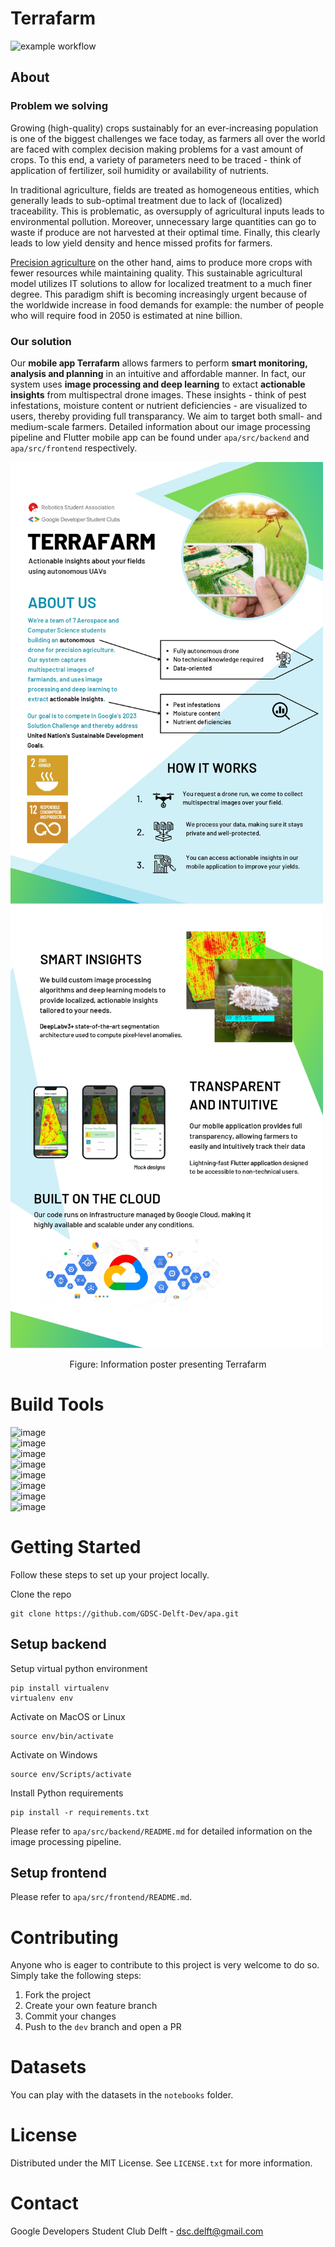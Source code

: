 <!-- TODO: add code coverage? -->
# Terrafarm

![example workflow](https://github.com/GDSC-Delft-Dev/apa/actions/workflows/pipeline.yml/badge.svg)

## About

### Problem we solving
Growing (high-quality) crops sustainably for an ever-increasing population is one of the biggest challenges we face today, as farmers all over the world are faced with complex decision making problems for a vast amount of crops. To this end, a variety of parameters need to be traced - think of application of fertilizer, soil humidity or availability of nutrients.

In traditional agriculture, fields are treated as homogeneous entities, which generally leads to sub-optimal treatment due to lack of (localized) traceability. This is problematic, as oversupply of agricultural inputs leads to environmental pollution. Moreover, unnecessary large quantities can go to waste if produce are not harvested at their optimal time. Finally, this clearly leads to low yield density and hence missed profits for farmers.

[Precision agriculture](https://en.wikipedia.org/wiki/Precision_agriculture) on the other hand, aims to produce more crops with fewer resources while maintaining quality. This sustainable agricultural model utilizes IT solutions to allow for localized treatment to a much finer degree. This paradigm shift is becoming increasingly urgent because of the worldwide increase in food demands for example: the number of people who will require food in 2050 is estimated at nine billion.

### Our solution
Our **mobile app Terrafarm** allows farmers to perform **smart monitoring, analysis and planning** in an intuitive and affordable manner. In fact, our system uses **image processing and deep learning** to extact **actionable insights** from multispectral drone images. These insights - think of pest infestations, moisture content or nutrient deficiencies - are visualized to users, thereby providing full transparancy. We aim to target both small- and medium-scale farmers. Detailed information about our image processing pipeline and Flutter mobile app can be found under `apa/src/backend` and `apa/src/frontend` respectively.

<div>
    <img src="assets/Terrafarm-poster-0.jpg" alt="Image 1" width="500" style="display:inline-block;">
    <img src="assets/Terrafarm-poster-1.jpg" alt="Image 2" width="500" style="display:inline-block;">
</div>

<p style="text-align:center;">Figure: Information poster presenting Terrafarm</p>



# Build Tools

![image](https://img.shields.io/badge/Flutter-02569B?style=for-the-badge&logo=flutter&logoColor=white)
</br>
![image](https://img.shields.io/badge/Dart-0175C2?style=for-the-badge&logo=dart&logoColor=white)
</br>
![image](https://img.shields.io/badge/Python-FFD43B?style=for-the-badge&logo=python&logoColor=blue)
</br>
![image](https://img.shields.io/badge/firebase-ffca28?style=for-the-badge&logo=firebase&logoColor=black)
</br>
![image](https://img.shields.io/badge/Google_Cloud-4285F4?style=for-the-badge&logo=google-cloud&logoColor=white)
</br>
![image](https://img.shields.io/badge/TensorFlow-FF6F00?style=for-the-badge&logo=tensorflow&logoColor=white)
</br>
![image](https://img.shields.io/badge/OpenCV-27338e?style=for-the-badge&logo=OpenCV&logoColor=white)
</br>
![image](https://img.shields.io/badge/GitHub_Actions-2088FF?style=for-the-badge&logo=github-actions&logoColor=white)

# Getting Started

Follow these steps to set up your project locally.

Clone the repo
```
git clone https://github.com/GDSC-Delft-Dev/apa.git
```

## Setup backend

Setup virtual python environment
```
pip install virtualenv
virtualenv env
```

Activate on MacOS or Linux
```
source env/bin/activate
```

Activate on Windows
```
source env/Scripts/activate
```
Install Python requirements
```
pip install -r requirements.txt
```
Please refer to `apa/src/backend/README.md` for detailed information on the image processing pipeline.
<!-- TODO: Perhaps more info? -->

## Setup frontend
Please refer to `apa/src/frontend/README.md`.


# Contributing
Anyone who is eager to contribute to this project is very welcome to do so. Simply take the following steps:
1. Fork the project
2. Create your own feature branch
3. Commit your changes
4. Push to the `dev` branch and open a PR

# Datasets
You can play with the datasets in the `notebooks` folder.


# License
Distributed under the MIT License. See `LICENSE.txt` for more information.

# Contact
Google Developers Student Club Delft - dsc.delft@gmail.com
<!-- Not sure if I shou -->
